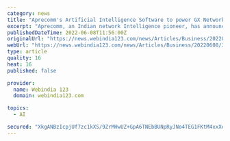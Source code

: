 ```yaml
---
category: news
title: "Aprecomm's Artificial Intelligence Software to power GX Network Equipment"
excerpt: "Aprecomm, an Indian network Intelligence pioneer, has announced its global collaboration with GX Group, a leader in fiber-to-the-home (FTTH) products in Indian and global markets. All Optical Line Terminals (OLTs) and customer premises equipment (CPE) of GX Group will be preloaded with Aprecomm's AI solution henceforth."
publishedDateTime: 2022-06-08T11:56:00Z
originalUrl: "https://news.webindia123.com/news/Articles/Business/20220608/3950292.html"
webUrl: "https://news.webindia123.com/news/Articles/Business/20220608/3950292.html"
type: article
quality: 16
heat: 16
published: false

provider:
  name: Webindia 123
  domain: webindia123.com

topics:
  - AI

secured: "XkgANBzIcpjUf7zc1kXS/9ZrMHwUZ+GpA6TNEbBUNpRyJNo4TEG1FKtM4xxXoRjeIoa7IDIE+Y6SqHoATubGWkmBjuJUTxWBUN80uJi5zwIUN9ddq45P5I+cMo6KvW2xOolkkoUGW+u9tuTYoCxp0oyP19xi5kbWoMetjIDZ5Aot05PTufN5PyM4PEseyG7mP3YhUZPmVrVbwJyyRvS2iaCGnB83Q5oM1AbaUiE4Gr4pgKFgPjuPdN/W3mt4qpwKMrqUOMxOaRWtYTmis/caHoAzpqqvXSSSv1HTHmqM2Ihi5TxT3Cic2v+sRtUiQqor6Mf2TZ4ulGXucjvVhQB7ZzDQ1brEEodyxY8uUDC0/es=;wPRBLrN2qdTSIu09bWCFLQ=="
---
```


